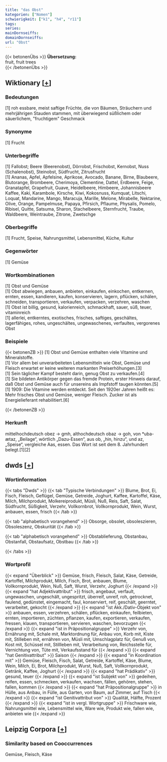 ```yaml
---
title: "das Obst"
kategorien: ["Nomen"]
schwierigkeit: ["k1", "h4", "r11"]
tags:
series:
mainDornseiffs:
domainDornseiffs:
url: "Obst"
---
```


{{< betonenÜbs >}}
**Übersetzung:**  
fruit, fruit trees  
{{< /betonenÜbs >}}

## Wiktionary [[+](https://de.wiktionary.org/wiki/Obst)]

### Bedeutungen
[1] roh essbare, meist saftige Früchte, die von Bäumen, Sträuchern und mehrjährigen Stauden stammen, mit überwiegend süßlichem oder säuerlichem, "fruchtigem" Geschmack  

### Synonyme
[1] Frucht  

### Unterbegriffe
[1] Fallobst; Beere (Beerenobst), Dörrobst, Frischobst, Kernobst, Nuss (Schalenobst), Steinobst, Südfrucht, Zitrusfrucht  
[1] Ananas, Apfel, Apfelsine, Aprikose, Avocado, Banane, Birne, Blaubeere, Blutorange, Brombeere,  Cherimoya, Clementine, Dattel, Erdbeere, Feige, Granatapfel, Grapefruit, Guave, Heidelbeere, Himbeere, Johannisbeere Kaffee, Kaki, Karambole, Kirsche, Kiwi, Kokosnuss, Kumquat, Litschi, Loquat, Mandarine, Mango, Maracuja, Marille, Melone, Mirabelle, Nektarine, Olive, Orange, Pampelmuse, Papaya, Pfirsich, Pflaume, Physalis, Pomelo, Ribisel, Quitte, Satsuma, Sharon, Stachelbeere, Sternfrucht, Traube, Waldbeere, Weintraube, Zitrone, Zwetschge  

### Oberbegriffe
[1] Frucht, Speise, Nahrungsmittel, Lebensmittel, Küche, Kultur  

### Gegenwörter
[1] Gemüse  

### Wortkombinationen
[1] Obst und Gemüse  
[1] Obst abwiegen, anbauen, anbieten, einkaufen, einkochen, entkernen, ernten, essen, kandieren, kaufen, konservieren, lagern, pflücken, schälen, schneiden, transportieren, verkaufen, verpacken, verzehren, waschen  
[1] Obst ist billig, gesund, kalorienreich, schmackhaft, sauer, süß, teuer, vitaminreich  
[1] allerlei, entkerntes, exotisches, frisches, saftiges, geschältes, lagerfähiges, rohes, ungeschältes, ungewaschenes, verfaultes, vergorenes Obst  

### Beispiele
{{< betonenZB >}}
[1] Obst und Gemüse enthalten viele Vitamine und Mineralstoffe.  
[1] Vor allem bei unverarbeiteten Lebensmitteln wie Obst, Gemüse und Fleisch erwartet er keine weiteren markanten Preiserhöhungen.[3]  
[1] Sein täglicher Kampf besteht darin, genug Obst zu verkaufen.[4]  
[1] Sie bildeten Antikörper gegen das fremde Protein, erster Hinweis darauf, daß Obst und Gemüse auch für unsereins als Impfstoff taugen könnten.[5]  
[1] 1909: Die Vitamine werden entdeckt. Seit den 1920er Jahren heißt es: Mehr frisches Obst und Gemüse, weniger Fleisch. Zucker ist als Energielieferant rehabilitiert.[6]  

{{< /betonenZB >}}
### Herkunft
mittelhochdeutsch obez → gmh, althochdeutsch obaz → goh, von *uba-ætaz, „Beilage“, wörtlich „Dazu-Essen“, aus ob, „hin, hinzu“, und az, „Speise“, vergleiche Aas, essen. Das Wort ist seit dem 8. Jahrhundert belegt.[1][2]  



## dwds [[+](https://www.dwds.de/wb/Obst)]

### Wortinformation
{{< tabs "Dwds" >}}
{{< tab "Typische Verbindungen" >}}
Blume, Brot, Ei, Fisch, Fleisch, Geflügel, Gemüse, Getreide, Joghurt, Kaffee, Kartoffel, Käse, Milch, Milchprodukt, Molkereiprodukt, Müsli, Nuß, Reis, Saft, Salat, Südfrucht, Süßigkeit, Verzehr, Vollkornbrot, Vollkornprodukt, Wein, Wurst, anbauen, essen, frisch
{{< /tab >}}

{{< tab "alphabetisch vorangehend" >}}
Obsorge, obsolet, obsoleszieren, Obsoleszenz, Obskurität
{{< /tab >}}

{{< tab "alphabetisch vorangehend" >}}
Obstablieferung, Obstanbau, Obstanfall, Obstaufsatz, Obstbau
{{< /tab >}}

{{< /tabs >}}

### Wortprofil
{{< expand "Überblick" >}} Gemüse, frisch, Fleisch, Salat, Käse, Getreide, Kartoffel, Milchprodukt, Milch, Fisch, Brot, anbauen, Blume, Vollkornprodukt, Wein, Nuß, Saft, Wurst, Verzehr, Joghurt {{< /expand >}}
{{< expand "hat Adjektivattribut" >}} frisch, angebaut, verfault, ungewaschen, ungeschält, ungespritzt, überreif, unreif, roh, getrocknet, faulend, gedünstet, eingemacht, faul, konserviert, reif, geschält, geerntet, verarbeitet, gekocht {{< /expand >}}
{{< expand "ist Akk./Dativ-Objekt von" >}} anbauen, essen, verzehren, schälen, pflücken, einkaufen, feilbieten, ernten, importieren, züchten, pflanzen, kaufen, exportieren, verkaufen, fressen, klauen, transportieren, servieren, waschen, bevorzugen {{< /expand >}}
{{< expand "ist in Präpositionalgruppe" >}} Verzehr von, Ernährung mit, Schale mit, Marktordnung für, Anbau von, Korb mit, Kiste mit, Stilleben mit, ernähren von, Müsli mit, Umschlagplatz für, Genuß von, Kost mit, Schüssel mit, Stillleben mit, Verarbeitung von, Reichsstelle für, Vernichtung von, Tüte mit, Verkaufsstand für {{< /expand >}}
{{< expand "hat Genitivattribut" >}} Saison {{< /expand >}}
{{< expand "in Koordination mit" >}} Gemüse, Fleisch, Fisch, Salat, Getreide, Kartoffel, Käse, Blume, Wein, Milch, Ei, Brot, Milchprodukt, Wurst, Nuß, Saft, Vollkornprodukt, Getränk, Kaffee, Joghurt {{< /expand >}}
{{< expand "hat Prädikativ" >}} gesund, teuer {{< /expand >}}
{{< expand "ist Subjekt von" >}} gedeihen, reifen, essen, schmecken, verkaufen, wachsen, fällen, gehören, stehen, fallen, kommen {{< /expand >}}
{{< expand "hat Präpositionalgruppe" >}} in Hülle, aus Anbau, in Fülle, aus Garten, von Baum, auf Zimmer, auf Tisch {{< /expand >}}
{{< expand "ist Genitivattribut von" >}} Qualität, Hälfte, Prozent {{< /expand >}}
{{< expand "ist in vergl. Wortgruppe" >}} Frischware wie, Nahrungsmittel wie, Lebensmittel wie, Ware wie, Produkt wie, fallen wie, anbieten wie {{< /expand >}}

## Leipzig Corpora [[+](https://corpora.uni-leipzig.de/en/res?word=Obst&corpusId=deu_newscrawl-public_2018)]


### Similarity based on Cooccurrences
Gemüse, Fleisch, Käse

